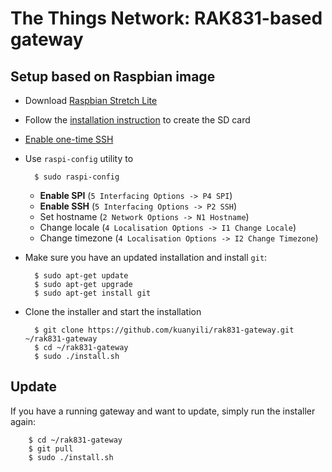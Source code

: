 # The Things Network: RAK831-based gateway

## Setup based on Raspbian image

- Download [Raspbian Stretch Lite](https://www.raspberrypi.org/downloads/raspbian/)
- Follow the [installation instruction](https://www.raspberrypi.org/documentation/installation/installing-images/README.md) to create the SD card
- [Enable one-time SSH](https://www.raspberrypi.org/blog/a-security-update-for-raspbian-pixel/)
- Use `raspi-config` utility to

        $ sudo raspi-config

    - **Enable SPI** (`5 Interfacing Options -> P4 SPI`)
    - **Enable SSH** (`5 Interfacing Options -> P2 SSH`)
    - Set hostname (`2 Network Options -> N1 Hostname`)
    - Change locale (`4 Localisation Options -> I1 Change Locale`)
    - Change timezone (`4 Localisation Options -> I2 Change Timezone`)

- Make sure you have an updated installation and install `git`:

        $ sudo apt-get update
        $ sudo apt-get upgrade
        $ sudo apt-get install git

- Clone the installer and start the installation

        $ git clone https://github.com/kuanyili/rak831-gateway.git ~/rak831-gateway
        $ cd ~/rak831-gateway
        $ sudo ./install.sh

## Update

If you have a running gateway and want to update, simply run the installer again:

        $ cd ~/rak831-gateway
        $ git pull
        $ sudo ./install.sh